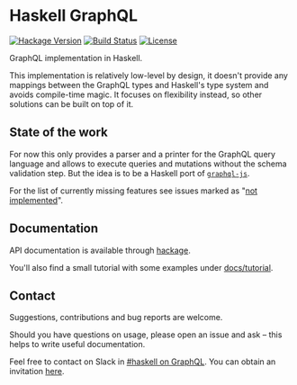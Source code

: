 # Haskell GraphQL

[![Hackage Version](https://img.shields.io/hackage/v/graphql.svg)](https://hackage.haskell.org/package/graphql)
[![Build Status](https://semaphoreci.com/api/v1/belka-ew/graphql/branches/master/badge.svg)](https://semaphoreci.com/belka-ew/graphql)
[![License](https://img.shields.io/badge/license-BSD--3--Clause-blue.svg)](https://raw.githubusercontent.com/caraus-ecms/graphql/master/LICENSE)

GraphQL implementation in Haskell.

This implementation is relatively low-level by design, it doesn't provide any
mappings between the GraphQL types and Haskell's type system and avoids
compile-time magic. It focuses on flexibility instead, so other solutions can
be built on top of it.

## State of the work

For now this only provides a parser and a printer for the GraphQL query
language and allows to execute queries and mutations without the schema
validation step. But the idea is to be a Haskell port of
[`graphql-js`](https://github.com/graphql/graphql-js).

For the list of currently missing features see issues marked as
"[not implemented](https://github.com/caraus-ecms/graphql/labels/not%20implemented)".

## Documentation

API documentation is available through
[hackage](https://hackage.haskell.org/package/graphql).

You'll also find a small tutorial with some examples under
[docs/tutorial](https://github.com/caraus-ecms/graphql/tree/master/docs/tutorial).

## Contact

Suggestions, contributions and bug reports are welcome.

Should you have questions on usage, please open an issue and ask – this helps
to write useful documentation.

Feel free to contact on Slack in [#haskell on
GraphQL](https://graphql.slack.com/messages/haskell/). You can obtain an
invitation [here](https://graphql-slack.herokuapp.com/).
